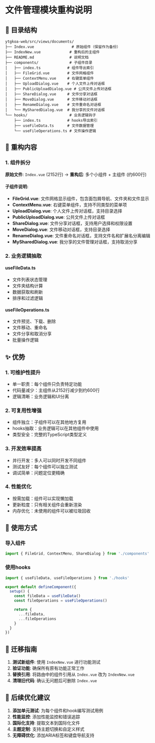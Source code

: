# 文件管理模块重构说明

## 📁 目录结构

```
ytgkoa-web/src/views/documents/
├── Index.vue                 # 原始组件（保留作为备份）
├── IndexNew.vue             # 重构后的主组件
├── README.md                # 说明文档
├── components/              # 子组件目录
│   ├── index.ts            # 组件导出索引
│   ├── FileGrid.vue        # 文件网格组件
│   ├── ContextMenu.vue     # 右键菜单组件
│   ├── UploadDialog.vue    # 个人文件上传对话框
│   ├── PublicUploadDialog.vue # 公共文件上传对话框
│   ├── ShareDialog.vue     # 文件分享对话框
│   ├── MoveDialog.vue      # 文件移动对话框
│   ├── RenameDialog.vue    # 文件重命名对话框
│   └── MySharedDialog.vue  # 我分享的文件对话框
└── hooks/                   # 业务逻辑钩子
    ├── index.ts            # hooks导出索引
    ├── useFileData.ts      # 文件数据管理
    └── useFileOperations.ts # 文件操作逻辑
```

## 🔧 重构内容

### 1. 组件拆分

**原始文件**: `Index.vue` (2152行) → **重构后**: 多个小组件 + 主组件 (约600行)

#### 子组件说明:

- **FileGrid.vue**: 文件网格显示组件，包含面包屑导航、文件夹和文件显示
- **ContextMenu.vue**: 右键菜单组件，支持不同类型的菜单项
- **UploadDialog.vue**: 个人文件上传对话框，支持目录选择
- **PublicUploadDialog.vue**: 公共文件上传对话框
- **ShareDialog.vue**: 文件分享对话框，支持用户选择和权限设置
- **MoveDialog.vue**: 文件移动对话框，支持目录选择
- **RenameDialog.vue**: 文件重命名对话框，支持文件名和扩展名分离编辑
- **MySharedDialog.vue**: 我分享的文件管理对话框，支持取消分享

### 2. 业务逻辑抽取

#### useFileData.ts

- 文件列表状态管理
- 文件夹结构计算
- 数据获取和刷新
- 排序和过滤逻辑

#### useFileOperations.ts

- 文件预览、下载、删除
- 文件移动、重命名
- 文件分享和取消分享
- 批量操作逻辑

## ✨ 优势

### 1. **可维护性提升**

- 单一职责：每个组件只负责特定功能
- 代码量减少：主组件从2152行减少到约600行
- 逻辑清晰：业务逻辑和UI分离

### 2. **可复用性增强**

- 组件独立：子组件可以在其他地方复用
- hooks抽取：业务逻辑可以在其他组件中使用
- 类型安全：完整的TypeScript类型定义

### 3. **开发效率提高**

- 并行开发：多人可以同时开发不同组件
- 测试友好：每个组件可以独立测试
- 调试简单：问题定位更精确

### 4. **性能优化**

- 按需加载：组件可以实现懒加载
- 更新粒度：只有相关组件会重新渲染
- 内存优化：未使用的组件可以被垃圾回收

## 🚀 使用方式

### 导入组件

```typescript
import { FileGrid, ContextMenu, ShareDialog } from './components'
```

### 使用hooks

```typescript
import { useFileData, useFileOperations } from './hooks'

export default defineComponent({
  setup() {
    const fileData = useFileData()
    const fileOperations = useFileOperations()

    return {
      ...fileData,
      ...fileOperations
    }
  }
})
```

## 📝 迁移指南

1. **测试新组件**: 使用 `IndexNew.vue` 进行功能测试
2. **验证功能**: 确保所有原有功能正常工作
3. **替换引用**: 将路由中的组件引用从 `Index.vue` 改为 `IndexNew.vue`
4. **清理旧代码**: 确认无问题后可删除 `Index.vue`

## 🔄 后续优化建议

1. **添加单元测试**: 为每个组件和hook编写测试用例
2. **性能监控**: 添加性能监控和错误追踪
3. **国际化支持**: 提取文本到国际化文件
4. **主题定制**: 支持主题切换和自定义样式
5. **无障碍优化**: 添加ARIA标签和键盘导航支持
